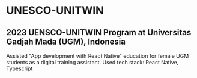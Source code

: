 # UNESCO-UNITWIN
## 2023 UENSCO-UNITWIN Program at Universitas Gadjah Mada (UGM), Indonesia
Assisted "App development with React Native" education for female UGM students as a digital training assistant.
Used tech stack: React Native, Typescript
